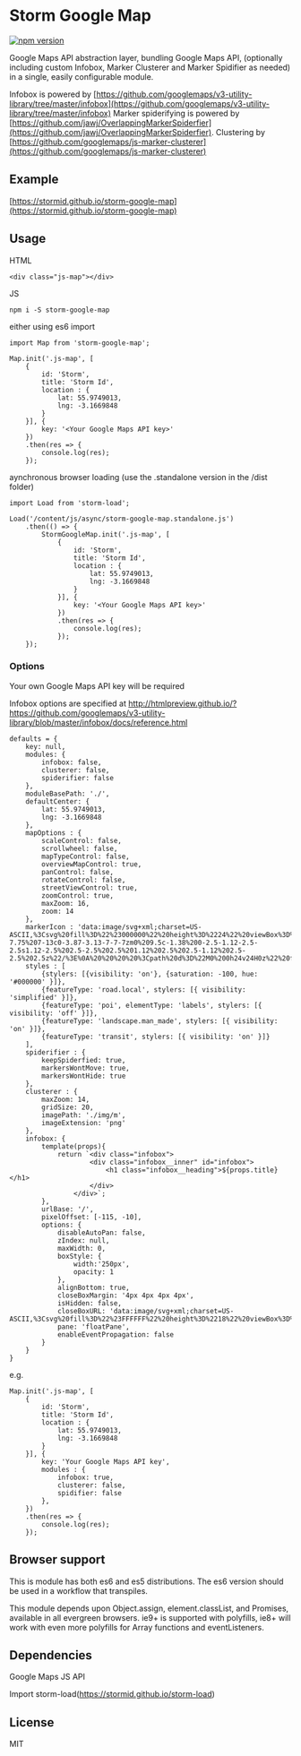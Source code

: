 # Storm Google Map
[![npm version](https://badge.fury.io/js/storm-google-map.svg)](https://badge.fury.io/js/storm-google-map)

Google Maps API abstraction layer, bundling Google Maps API, (optionally including custom Infobox, Marker Clusterer and Marker Spidifier as needed) in a single, easily configurable module.

Infobox is powered by [https://github.com/googlemaps/v3-utility-library/tree/master/infobox](https://github.com/googlemaps/v3-utility-library/tree/master/infobox)
Marker spiderifying is powered by [https://github.com/jawj/OverlappingMarkerSpiderfier](https://github.com/jawj/OverlappingMarkerSpiderfier).
Clustering by [https://github.com/googlemaps/js-marker-clusterer](https://github.com/googlemaps/js-marker-clusterer)


## Example
[https://stormid.github.io/storm-google-map](https://stormid.github.io/storm-google-map)

## Usage
HTML
```
<div class="js-map"></div>
```

JS
```
npm i -S storm-google-map
```

either using es6 import
```
import Map from 'storm-google-map';

Map.init('.js-map', [
    {
        id: 'Storm',
        title: 'Storm Id',
        location : { 
            lat: 55.9749013,
            lng: -3.1669848
        }
    }], {
        key: '<Your Google Maps API key>'
    })
    .then(res => {
        console.log(res);
    });

```
aynchronous browser loading (use the .standalone version in the /dist folder)
```
import Load from 'storm-load';

Load('/content/js/async/storm-google-map.standalone.js')
    .then(() => {
        StormGoogleMap.init('.js-map', [
            {
                id: 'Storm',
                title: 'Storm Id',
                location : { 
                    lat: 55.9749013,
                    lng: -3.1669848
                }
            }], {
                key: '<Your Google Maps API key>'
            })
            .then(res => {
                console.log(res);
            });
    });
```

### Options
Your own Google Maps API key will be required

Infobox options are specified at http://htmlpreview.github.io/?https://github.com/googlemaps/v3-utility-library/blob/master/infobox/docs/reference.html
```
defaults = {
    key: null,
    modules: {
        infobox: false,
        clusterer: false,
        spiderifier: false
    },
    moduleBasePath: './',
    defaultCenter: {
        lat: 55.9749013,
	    lng: -3.1669848
    },
    mapOptions : {
        scaleControl: false,
        scrollwheel: false,
        mapTypeControl: false,
        overviewMapControl: true,
        panControl: false,
        rotateControl: false,
        streetViewControl: true,
        zoomControl: true,
        maxZoom: 16,
        zoom: 14
    },
    markerIcon : 'data:image/svg+xml;charset=US-ASCII,%3Csvg%20fill%3D%22%23000000%22%20height%3D%2224%22%20viewBox%3D%220%200%2024%2024%22%20width%3D%2224%22%20xmlns%3D%22http%3A//www.w3.org/2000/svg%22%3E%0A%20%20%20%20%3Cpath%20d%3D%22M12%202C8.13%202%205%205.13%205%209c0%205.25%207%2013%207%2013s7-7.75%207-13c0-3.87-3.13-7-7-7zm0%209.5c-1.38%200-2.5-1.12-2.5-2.5s1.12-2.5%202.5-2.5%202.5%201.12%202.5%202.5-1.12%202.5-2.5%202.5z%22/%3E%0A%20%20%20%20%3Cpath%20d%3D%22M0%200h24v24H0z%22%20fill%3D%22none%22/%3E%0A%3C/svg%3E',
    styles : [
        {stylers: [{visibility: 'on'}, {saturation: -100, hue: '#000000' }]},
        {featureType: 'road.local', stylers: [{ visibility: 'simplified' }]},
        {featureType: 'poi', elementType: 'labels', stylers: [{ visibility: 'off' }]},
        {featureType: 'landscape.man_made', stylers: [{ visibility: 'on' }]},
        {featureType: 'transit', stylers: [{ visibility: 'on' }]}
    ],
    spiderifier : {
        keepSpiderfied: true,
        markersWontMove: true,
        markersWontHide: true
    },
    clusterer : {
        maxZoom: 14,
        gridSize: 20,
        imagePath: './img/m',
        imageExtension: 'png'
    },
    infobox: {
        template(props){ 
            return `<div class="infobox">
                    <div class="infobox__inner" id="infobox">
                        <h1 class="infobox__heading">${props.title}</h1>
                    </div>
                </div>`;
        },
        urlBase: '/',
        pixelOffset: [-115, -10],
        options: {
            disableAutoPan: false,
            zIndex: null,
            maxWidth: 0,
            boxStyle: {
                width:'250px',
                opacity: 1
            },
            alignBottom: true,
            closeBoxMargin: '4px 4px 4px 4px',
            isHidden: false,
            closeBoxURL: 'data:image/svg+xml;charset=US-ASCII,%3Csvg%20fill%3D%22%23FFFFFF%22%20height%3D%2218%22%20viewBox%3D%220%200%2024%2024%22%20width%3D%2218%22%20xmlns%3D%22http%3A//www.w3.org/2000/svg%22%3E%0A%20%20%20%20%3Cpath%20d%3D%22M19%206.41L17.59%205%2012%2010.59%206.41%205%205%206.41%2010.59%2012%205%2017.59%206.41%2019%2012%2013.41%2017.59%2019%2019%2017.59%2013.41%2012z%22/%3E%0A%20%20%20%20%3Cpath%20d%3D%22M0%200h24v24H0z%22%20fill%3D%22none%22/%3E%0A%3C/svg%3E',
            pane: 'floatPane',
            enableEventPropagation: false
        }
    }
}
```
e.g.
```
Map.init('.js-map', [
    {
        id: 'Storm',
        title: 'Storm Id',
        location : { 
            lat: 55.9749013,
            lng: -3.1669848
        }
    }], {
        key: 'Your Google Maps API key',
        modules : {
            infobox: true,
            clusterer: false,
            spidifier: false
        },
    })
    .then(res => {
        console.log(res);
    });
```

## Browser support
This is module has both es6 and es5 distributions. The es6 version should be used in a workflow that transpiles.

This module depends upon Object.assign, element.classList, and Promises, available in all evergreen browsers. ie9+ is supported with polyfills, ie8+ will work with even more polyfills for Array functions and eventListeners.

## Dependencies
Google Maps JS API

Import storm-load(https://stormid.github.io/storm-load)


## License
MIT

